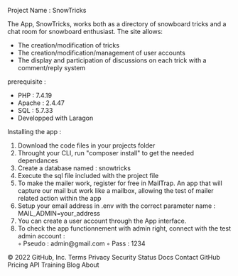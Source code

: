Project Name : SnowTricks <br/>

The App, SnowTricks, works both as a directory of snowboard tricks and a chat room for snowboard enthusiast. The site allows:<br/>

<ul>
    <li> The creation/modification of tricks</li>
    <li> The creation/modification/management of user accounts</li>
    <li> The display and participation of discussions on each trick with a comment/reply system</li>
</ul>

prerequisite :<br/>

<ul>
    <li> PHP : 7.4.19</li>
    <li> Apache : 2.4.47 </li>
    <li> SQL : 5.7.33 </li>
    <li> Developped with Laragon </li>
</ul>

Installing the app :<br/>

<ol>    
    <li>Download the code files in your projects folder</li>
    <li>Throught your CLI, run "composer install" to get the needed dependances</li>
    <li>Create a database named : snowtricks</li>
    <li>Execute the sql file included with the project file </li>
    <li>To make the mailer work, register for free in MailTrap. An app that will capture our mail but work like a mailbox, allowing the test of mailer related action within the app </li>
    <li>Setup your email address in .env with the correct parameter name : MAIL_ADMIN=your_address</li>
    <li>You can create a user account through the App interface.</li>
    <li>To check the app functionnement with admin right, connect with the test admin account :</li>
        ◦ Pseudo : admin@gmail.com
        ◦ Pass : 1234
</ol>

© 2022 GitHub, Inc.
Terms
Privacy
Security
Status
Docs
Contact GitHub
Pricing
API
Training
Blog
About